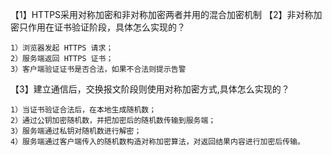 【1】HTTPS采用对称加密和非对称加密两者并用的混合加密机制
【2】非对称加密只作用在证书验证阶段，具体怎么实现的？
```
1）浏览器发起 HTTPS 请求；
2）服务端返回 HTTPS 证书；
3）客户端验证证书是否合法，如果不合法则提示告警
```
【3】建立通信后，交换报文阶段则使用对称加密方式,具体怎么实现的？
```
1）当证书验证合法后，在本地生成随机数；
2）通过公钥加密随机数，并把加密后的随机数传输到服务端；
3）服务端通过私钥对随机数进行解密；
4）服务端通过客户端传入的随机数构造对称加密算法，对返回结果内容进行加密后传输。
```